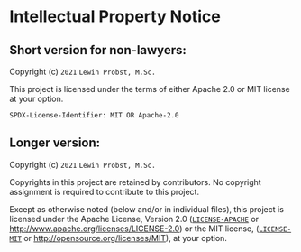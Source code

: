 # Intellectual Property Notice

## Short version for non-lawyers:

Copyright (c) `2021` `Lewin Probst, M.Sc.`

This project is licensed under the terms of either Apache 2.0 or MIT license at
your option.

```
SPDX-License-Identifier: MIT OR Apache-2.0
```

## Longer version:

Copyright (c) `2021` `Lewin Probst, M.Sc.`

Copyrights in this project are retained by contributors. No copyright assignment
is required to contribute to this project.

Except as otherwise noted (below and/or in individual files), this project is
licensed under the Apache License, Version 2.0
([`LICENSE-APACHE`](LICENSE-APACHE) or
http://www.apache.org/licenses/LICENSE-2.0) or the MIT license,
([`LICENSE-MIT`](LICENSE-MIT) or http://opensource.org/licenses/MIT), at your
option.
